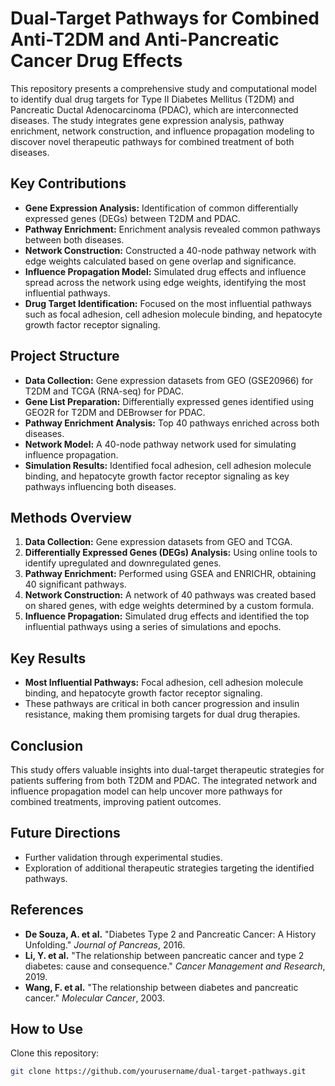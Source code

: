 # Dual-Target Pathways for Combined Anti-T2DM and Anti-Pancreatic Cancer Drug Effects

This repository presents a comprehensive study and computational model to identify dual drug targets for Type II Diabetes Mellitus (T2DM) and Pancreatic Ductal Adenocarcinoma (PDAC), which are interconnected diseases. The study integrates gene expression analysis, pathway enrichment, network construction, and influence propagation modeling to discover novel therapeutic pathways for combined treatment of both diseases.

## Key Contributions
- **Gene Expression Analysis:** Identification of common differentially expressed genes (DEGs) between T2DM and PDAC.
- **Pathway Enrichment:** Enrichment analysis revealed common pathways between both diseases.
- **Network Construction:** Constructed a 40-node pathway network with edge weights calculated based on gene overlap and significance.
- **Influence Propagation Model:** Simulated drug effects and influence spread across the network using edge weights, identifying the most influential pathways.
- **Drug Target Identification:** Focused on the most influential pathways such as focal adhesion, cell adhesion molecule binding, and hepatocyte growth factor receptor signaling.

## Project Structure
- **Data Collection:** Gene expression datasets from GEO (GSE20966) for T2DM and TCGA (RNA-seq) for PDAC.
- **Gene List Preparation:** Differentially expressed genes identified using GEO2R for T2DM and DEBrowser for PDAC.
- **Pathway Enrichment Analysis:** Top 40 pathways enriched across both diseases.
- **Network Model:** A 40-node pathway network used for simulating influence propagation.
- **Simulation Results:** Identified focal adhesion, cell adhesion molecule binding, and hepatocyte growth factor receptor signaling as key pathways influencing both diseases.

## Methods Overview
1. **Data Collection:** Gene expression datasets from GEO and TCGA.
2. **Differentially Expressed Genes (DEGs) Analysis:** Using online tools to identify upregulated and downregulated genes.
3. **Pathway Enrichment:** Performed using GSEA and ENRICHR, obtaining 40 significant pathways.
4. **Network Construction:** A network of 40 pathways was created based on shared genes, with edge weights determined by a custom formula.
5. **Influence Propagation:** Simulated drug effects and identified the top influential pathways using a series of simulations and epochs.

## Key Results
- **Most Influential Pathways:** Focal adhesion, cell adhesion molecule binding, and hepatocyte growth factor receptor signaling.
- These pathways are critical in both cancer progression and insulin resistance, making them promising targets for dual drug therapies.

## Conclusion
This study offers valuable insights into dual-target therapeutic strategies for patients suffering from both T2DM and PDAC. The integrated network and influence propagation model can help uncover more pathways for combined treatments, improving patient outcomes.

## Future Directions
- Further validation through experimental studies.
- Exploration of additional therapeutic strategies targeting the identified pathways.

## References
- **De Souza, A. et al.** "Diabetes Type 2 and Pancreatic Cancer: A History Unfolding." *Journal of Pancreas*, 2016.
- **Li, Y. et al.** "The relationship between pancreatic cancer and type 2 diabetes: cause and consequence." *Cancer Management and Research*, 2019.
- **Wang, F. et al.** "The relationship between diabetes and pancreatic cancer." *Molecular Cancer*, 2003.

## How to Use
Clone this repository:
   ```bash
   git clone https://github.com/yourusername/dual-target-pathways.git
